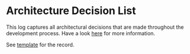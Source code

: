 # Architecture Decision List
This log captures all architectural decisions that are made throughout the
development process. Have a look [here](https://github.com/joelparkerhenderson/architecture_decision_record) for more information.

See [template](./adr-XYZ-template.md) for the record.


